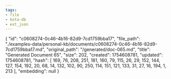 ```yaml
---
tags:
- file
- kota-db
- ext_json
---
```

{
  "id": "c0608274-0c46-4b16-82d9-7cd1759bba17",
  "file_path": "./examples-data/personal-kb/documents/c0608274-0c46-4b16-82d9-7cd1759bba17.md",
  "original_path": "/generated/doc-065.md",
  "title": "Generated Document 65",
  "size": 202,
  "created": 1754608781,
  "updated": 1754608781,
  "hash": [
    169,
    76,
    208,
    251,
    181,
    160,
    79,
    115,
    26,
    29,
    152,
    144,
    127,
    154,
    192,
    20,
    68,
    14,
    132,
    102,
    90,
    250,
    114,
    151,
    121,
    133,
    31,
    27,
    16,
    194,
    1,
    213
  ],
  "embedding": null
}